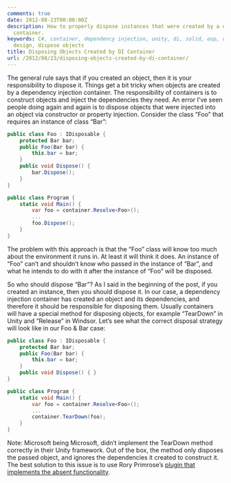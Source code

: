 ```yaml
---
comments: true
date: 2012-08-23T00:00:00Z
description: How to properly dispose instances that were created by a dependency injection
  container.
keywords: C#, container, dependency injection, unity, di, solid, oop, object oriented
  design, dispose objects
title: Disposing Objects Created by DI Container
url: /2012/08/23/disposing-objects-created-by-di-container/
---
```


The general rule says that if you created an object, then it is your responsibility to dispose it. Things get a bit tricky when objects are created by a dependency injection container. The responsibility of containers is to construct objects and inject the dependencies they need. An error I’ve seen people doing again and again is to dispose objects that were injected into an object via constructor or property injection. Consider the class “Foo” that requires an instance of class “Bar”:
``` c#
public class Foo : IDisposable {  
    protected Bar bar;  
    public Foo(Bar bar) {  
        this.bar = bar;  
    }  
    public void Dispose() {  
        bar.Dispose();  
    }  
}  

public class Program {  
    static void Main() {  
        var foo = container.Resolve<Foo>();  
        ...  
        foo.Dispose();  
    }  
}  
```
The problem with this approach is that the “Foo” class will know too much about the environment it runs in. At least it will think it does. An instance of “Foo” can’t and shouldn’t know who passed in the instance of “Bar”, and what he intends to do with it after the instance of “Foo” will be disposed.

<!--more-->

So who should dispose “Bar”? As I said in the beginning of the post, if you created an instance, then you should dispose it. In our case, a dependency injection container has created an object and its dependencies, and therefore it should be responsible for disposing them. Usually containers will have a special method for disposing objects, for example “TearDown” in Unity and “Release” in Windsor.
Let’s see what the correct disposal strategy will look like in our Foo & Bar case:
``` c#
public class Foo : IDisposable {  
    protected Bar bar;  
    public Foo(Bar bar) {  
        this.bar = bar;  
    }  
    public void Dispose() { }  
}  

public class Program {  
    static void Main() {  
        var foo = container.Resolve<Foo>();  
        ...  
        container.TearDown(foo);  
    }  
}  
```
Note: Microsoft being Microsoft, didn’t implement the TearDown method correctly in their Unity framework. Out of the box, the method only disposes the passed object, and ignores the dependencies it created to construct it. The best solution to this issue is to use Rory Primrose’s [plugin that implements the absent functionality](http://www.neovolve.com/post/2010/06/18/Unity-Extension-For-Disposing-Build-Trees-On-TearDown.aspx).
